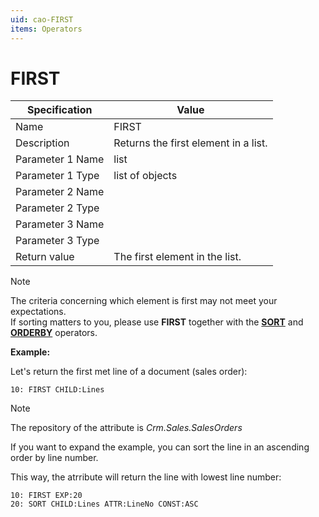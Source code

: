 ```yaml
---
uid: cao-FIRST
items: Operators
---
```


# FIRST 

| Specification | Value |
| ---- | ----- |
| Name | FIRST |
| Description | Returns the first element in a list. |
| Parameter 1 Name | list |
| Parameter 1 Type | list of objects |
| Parameter 2 Name |
| Parameter 2 Type |
| Parameter 3 Name |
| Parameter 3 Type |
| Return value | The first element in the list. |

> [!NOTE]
> 
> The criteria concerning which element is first may not meet your expectations. <br> If sorting matters to you, please use **FIRST** together with the **[SORT](https://docs.erp.net/tech/advanced/calculated-attributes/operators/sort.html)** and **[ORDERBY](https://docs.erp.net/tech/advanced/calculated-attributes/operators/orderby.html)** operators.

**Example:**

Let's return the first met line of a document (sales order):

```
10: FIRST CHILD:Lines
```

> [!NOTE]
> 
> The repository of the attribute is *Crm.Sales.SalesOrders*

If you want to expand the example, you can sort the line in an ascending order by line number. 

This way, the atrribute will return the line with lowest line number:

```
10: FIRST EXP:20
20: SORT CHILD:Lines ATTR:LineNo CONST:ASC
```
